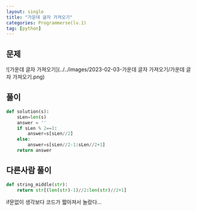 ```yaml
---
layout: single
title: "가운데 글자 가져오기"
categories: Programmerse(lv.1)
tag: [python]
---
```


## 문제

![가운데 글자 가져오기](../../images/2023-02-03-가운데 글자 가져오기/가운데 글자 가져오기.png)

## 풀이

```python
def solution(s):
    sLen=len(s)
    answer = ''
    if sLen % 2==1:
        answer=s[sLen//2]
    else:
        answer=s[sLen//2-1:sLen//2+1]
    return answer
```





## 다른사람 풀이

```python
def string_middle(str):
    return str[(len(str)-1)//2:len(str)//2+1]
```

if문없이 생각보다 코드가 짧아져서 놀랐다...
